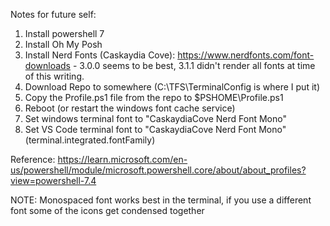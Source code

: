 Notes for future self:

1. Install powershell 7
2. Install Oh My Posh
3. Install Nerd Fonts (Caskaydia Cove): https://www.nerdfonts.com/font-downloads - 3.0.0 seems to be best, 3.1.1 didn't render all fonts at time of this writing.
4. Download Repo to somewhere (C:\TFS\TerminalConfig is where I put it)
5. Copy the Profile.ps1 file from the repo to $PSHOME\Profile.ps1 
6. Reboot (or restart the windows font cache service)
7. Set windows terminal font to "CaskaydiaCove Nerd Font Mono"
8. Set VS Code terminal font to "CaskaydiaCove Nerd Font Mono" (terminal.integrated.fontFamily)

Reference:
https://learn.microsoft.com/en-us/powershell/module/microsoft.powershell.core/about/about_profiles?view=powershell-7.4

NOTE: Monospaced font works best in the terminal, if you use a different font some of the icons get condensed together